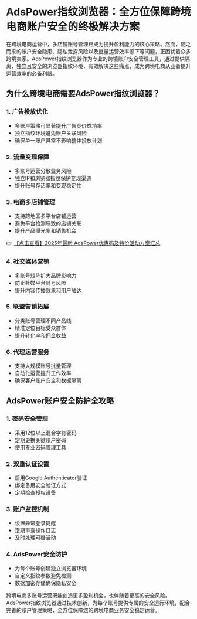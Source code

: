 # AdsPower指纹浏览器：全方位保障跨境电商账户安全的终极解决方案

在跨境电商运营中，多店铺账号管理已成为提升盈利能力的核心策略。然而，随之而来的账户安全隐患、隐私泄露风险以及批量运营效率低下等问题，正困扰着众多跨境卖家。AdsPower指纹浏览器作为专业的跨境账户安全管理工具，通过提供隔离、独立且安全的浏览器指纹环境，有效解决这些痛点，成为跨境电商从业者提升运营效率的必备利器。

## 为什么跨境电商需要AdsPower指纹浏览器？

### 1. 广告投放优化
- 多账户策略可显著提升广告竞价成功率
- 独立指纹环境避免账户关联风险
- 确保单一账户异常不影响整体投放计划

### 2. 流量变现保障
- 多账号运营分散业务风险
- 独立IP和浏览器指纹保护变现渠道
- 提升账号存活率和变现稳定性

### 3. 电商多店铺管理
- 支持跨地区多平台店铺运营
- 避免平台检测导致的店铺关联
- 提升产品曝光率和销售机会

👉 [【点击查看】2025年最新 AdsPower优惠码及特价活动方案汇总](https://bit.ly/adspower_free)

### 4. 社交媒体营销
- 多账号矩阵扩大品牌影响力
- 防止社媒平台封号风险
- 提升内容传播效果和用户触达

### 5. 联盟营销拓展
- 分类账号管理不同产品线
- 精准定位目标受众群体
- 提升转化率和佣金收益

### 6. 代理运营服务
- 支持大规模账号批量管理
- 自动化运营提升工作效率
- 确保客户账户安全和数据隔离

## AdsPower账户安全防护全攻略

### 1. 密码安全管理
- 采用12位以上混合字符密码
- 定期更换关键账户密码
- 使用专业密码管理工具

### 2. 双重认证设置
- 启用Google Authenticator验证
- 绑定备用安全验证方式
- 定期检查授权设备

### 3. 账户监控机制
- 设置异常登录提醒
- 定期审查操作日志
- 及时处理可疑活动

### 4. AdsPower安全防护
- 为每个账号创建独立浏览器环境
- 自定义指纹参数避免检测
- 数据加密存储确保隐私安全

跨境电商多账号运营既能创造更多盈利机会，也伴随着更高的安全风险。AdsPower指纹浏览器通过技术创新，为每个账号提供专属的安全运行环境，配合完善的账户管理策略，全方位保障您的跨境电商业务安全稳定运营。